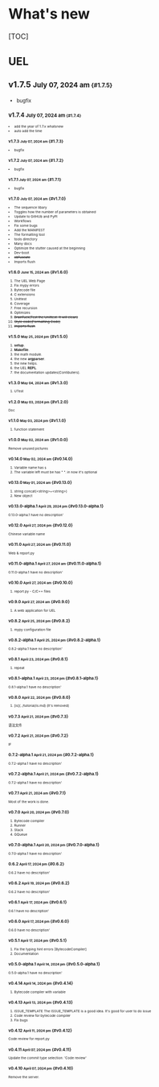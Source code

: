 # What's new
[TOC]

## UEL

### v1.7.5 <small>July 07, 2024 am<small> {#1.7.5}

* bugfix

### v1.7.4 <small>July 07, 2024 am<small> {#1.7.4}

* add the year of 1.7.x whatsnew
* auto add the time


### v1.7.3 <small>July 07, 2024 am</small> {#1.7.3}

* bugfix


### v1.7.2 <small>July 07, 2024 am</small> {#1.7.2}

* bugfix


### v1.7.1 <small>July 07, 2024 am</small> {#1.7.1}

* bugfix


### v1.7.0 <small>July 07, 2024 am</small> {#v1.7.0}

* The sequence libary
* Toggles how the number of parameters is obtained
* Update to GitHUb and PyPI
* Workflows
* Fix some bugs
* Add the MANIFEST
* The formatting tool
* tools directory
* Many docs
* Optimize the stutter caused at the beginning
* Dev-boot
* <del>obfuscate</del>
* Imports flush


### v1.6.0 <small>June 15, 2024 am</small> {#v1.6.0}

1. The UEL Web Page
2. Fix mypy errors
3. Bytecode file
4. C extensions
5. Unittest
6. Coverage
7. Free recursion
8. Optimizes
9. ~~Brainfuck(Test the Unittest. It will clean)~~
10. ~~Style code(Formatting Code)~~
11. ~~Imports flush~~


### v1.5.0 <small>May 25, 2024 pm</small> {#v1.5.0}

1. **setup**.
2. **Makefile**.
3. the math module.
4. the new **argparser**.
5. the new helps.
6. the UEL **REPL**.
7. the documentation updates(Contibuters).


### v1.3.0 <small>May 04, 2024 am</small> {#v1.3.0}

1. UTest


### v1.2.0 <small>May 03, 2024 pm</small> {#v1.2.0}

Doc


### v1.1.0 <small>May 03, 2024 pm</small> {#v1.1.0}

1. function statement


### v1.0.0 <small>May 02, 2024 am</small> {#v1.0.0}

Remove unused pictures


### v0.14.0 <small>May 02, 2024 am</small> {#v0.14.0}

1. Variable name has `$`
2. The variable left must be has " ". in now it's optional


### v0.13.0 <small>May 01, 2024 am</small> {#v0.13.0}

1. string concat(\<string>+\<string>)
2. New object


### v0.13.0-alpha.1 <small>April 29, 2024 pm</small> {#v0.13.0-alpha.1}

0.13.0-alpha.1 have no description'


### v0.12.0 <small>April 27, 2024 pm</small> {#v0.12.0}

Chinese variable name


### v0.11.0 <small>April 27, 2024 am</small> {#v0.11.0}

Web & report.py

### v0.11.0-alpha.1 <small>April 27, 2024 am</small> {#v0.11.0-alpha.1}

0.11.0-alpha.1 have no description'


### v0.10.0 <small>April 27, 2024 am</small> {#v0.10.0}

1. report.py - C/C++ files


### v0.9.0 <small>April 27, 2024 am</small> {#v0.9.0}

1. A web application for UEL


### v0.8.2 <small>April 25, 2024 pm</small> {#v0.8.2}

1. mypy configuration file


### v0.8.2-alpha.1 <small>April 25, 2024 pm</small> {#v0.8.2-alpha.1}

0.8.2-alpha.1 have no description'


### v0.8.1 <small>April 23, 2024 pm</small> {#v0.8.1}

1. repeat


### v0.8.1-alpha.1 <small>April 23, 2024 pm</small> {#v0.8.1-alpha.1}

0.8.1-alpha.1 have no description'


### v0.8.0 <small>April 22, 2024 pm</small> {#v0.8.0}

1. \[is](../tutorial/is.md) (It's removed)


### v0.7.3 <small>April 21, 2024 pm</small> {#v0.7.3}

语法文件


### v0.7.2 <small>April 21, 2024 pm</small> {#v0.7.2}

IF


### 0.7.2-alpha.1 <small>April 21, 2024 pm</small> {#0.7.2-alpha.1}

0.7.2-alpha.1 have no description'


### v0.7.2-alpha.1 <small>April 21, 2024 pm</small> {#v0.7.2-alpha.1}


0.7.2-alpha.1 have no description'


### v0.7.1 <small>April 21, 2024 am</small> {#v0.7.1}

Most of the work is done.


### v0.7.0 <small>April 20, 2024 pm</small> {#v0.7.0}

1. Bytecode compiler
2. Runner
3. Stack
4. GQueue


### v0.7.0-alpha.1 <small>April 20, 2024 pm</small> {#v0.7.0-alpha.1}

0.7.0-alpha.1 have no description'


### 0.6.2 <small>April 17, 2024 pm</small> {#0.6.2}

0.6.2 have no description'


### v0.6.2 <small>April 19, 2024 pm</small> {#v0.6.2}

0.6.2 have no description'


### v0.6.1 <small>April 17, 2024 pm</small> {#v0.6.1}

0.6.1 have no description'


### v0.6.0 <small>April 17, 2024 pm</small> {#v0.6.0}

0.6.0 have no description'


### v0.5.1 <small>April 17, 2024 pm</small> {#v0.5.1}

1. Fix the typing hint errors \[BytecodeCompiler]
2. Documentation


### v0.5.0-alpha.1 <small>April 14, 2024 pm</small> {#v0.5.0-alpha.1}

0.5.0-alpha.1 have no description'


### v0.4.14 <small>April 14, 2024 pm</small> {#v0.4.14}

1. Bytecode compiler with variable


### v0.4.13 <small>April 13, 2024 pm</small> {#v0.4.13}

1. ISSUE_TEMPLATE
   The ISSUE_TEMPLATE is a good idea.
   It's good for user to do issue
2. Code review for bytecode compiler
3. Fix bugs


### v0.4.12 <small>April 11, 2024 pm</small> {#v0.4.12}

Code review for report.py


### v0.4.11 <small>April 07, 2024 pm</small> {#v0.4.11}

Update the commit type selection: 'Code review'


### v0.4.10 <small>April 07, 2024 pm</small> {#v0.4.10}

Remove the server.
